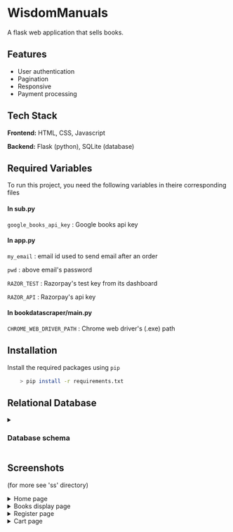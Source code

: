 
# WisdomManuals

A flask web application that sells books. 

## Features

- User authentication
- Pagination
- Responsive
- Payment processing


## Tech Stack

**Frontend:** HTML, CSS, Javascript

**Backend:** Flask (python), SQLite (database)


## Required Variables

To run this project, you need the following variables in theire corresponding files

#### In sub.py

`google_books_api_key` : Google books api key

#### In app.py

`my_email` : email id used to send email after an order

`pwd` : above email's password

`RAZOR_TEST` : Razorpay's test key from its dashboard

`RAZOR_API` : Razorpay's api key

#### In bookdatascraper/main.py

`CHROME_WEB_DRIVER_PATH` : Chrome web driver's (.exe) path


## Installation

Install the required packages using `pip`

```bash
    > pip install -r requirements.txt
```


## Relational Database


<details><summary><h3>Database schema</h3></summary>

<img src="ss/db_schema.png">

</details>


    
## Screenshots

(for more see 'ss' directory)

<details><summary>Home page</summary>

<img src="ss/home.png">

</details>

<details><summary>Books display page</summary>

<img src="ss/books.png">

</details>

<details><summary>Register page</summary>

<img src="ss/register.png">

</details>

<details><summary>Cart page</summary>

<img src="ss/cart.png">

</details>
